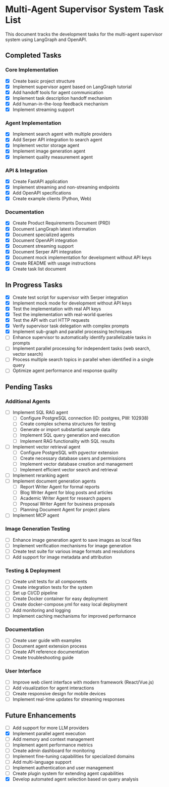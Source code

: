 # Multi-Agent Supervisor System Task List

This document tracks the development tasks for the multi-agent supervisor system using LangGraph and OpenAPI.

## Completed Tasks

### Core Implementation
- [x] Create basic project structure
- [x] Implement supervisor agent based on LangGraph tutorial
- [x] Add handoff tools for agent communication
- [x] Implement task description handoff mechanism
- [x] Add human-in-the-loop feedback mechanism
- [x] Implement streaming support

### Agent Implementation
- [x] Implement search agent with multiple providers
- [x] Add Serper API integration to search agent
- [x] Implement vector storage agent
- [x] Implement image generation agent
- [x] Implement quality measurement agent

### API & Integration
- [x] Create FastAPI application
- [x] Implement streaming and non-streaming endpoints
- [x] Add OpenAPI specifications
- [x] Create example clients (Python, Web)

### Documentation
- [x] Create Product Requirements Document (PRD)
- [x] Document LangGraph latest information
- [x] Document specialized agents
- [x] Document OpenAPI integration
- [x] Document streaming support
- [x] Document Serper API integration
- [x] Document mock implementation for development without API keys
- [x] Create README with usage instructions
- [x] Create task list document

## In Progress Tasks
- [x] Create test script for supervisor with Serper integration
- [x] Implement mock mode for development without API keys
- [x] Test the implementation with real API keys
- [x] Test the implementation with real-world queries
- [x] Test the API with curl HTTP requests
- [x] Verify supervisor task delegation with complex prompts
- [x] Implement sub-graph and parallel processing techniques
- [ ] Enhance supervisor to automatically identify parallelizable tasks in prompts
- [ ] Implement parallel processing for independent tasks (web search, vector search)
- [ ] Process multiple search topics in parallel when identified in a single query
- [ ] Optimize agent performance and response quality

## Pending Tasks

### Additional Agents
- [ ] Implement SQL RAG agent
  - [ ] Configure PostgreSQL connection (ID: postgres, PW: 102938)
  - [ ] Create complex schema structures for testing
  - [ ] Generate or import substantial sample data
  - [ ] Implement SQL query generation and execution
  - [ ] Implement RAG functionality with SQL results
- [ ] Implement vector retrieval agent
  - [ ] Configure PostgreSQL with pgvector extension
  - [ ] Create necessary database users and permissions
  - [ ] Implement vector database creation and management
  - [ ] Implement efficient vector search and retrieval
- [ ] Implement reranking agent
- [ ] Implement document generation agents
  - [ ] Report Writer Agent for formal reports
  - [ ] Blog Writer Agent for blog posts and articles
  - [ ] Academic Writer Agent for research papers
  - [ ] Proposal Writer Agent for business proposals
  - [ ] Planning Document Agent for project plans
- [ ] Implement MCP agent

### Image Generation Testing
- [ ] Enhance image generation agent to save images as local files
- [ ] Implement verification mechanisms for image generation
- [ ] Create test suite for various image formats and resolutions
- [ ] Add support for image metadata and attribution

### Testing & Deployment
- [ ] Create unit tests for all components
- [ ] Create integration tests for the system
- [ ] Set up CI/CD pipeline
- [ ] Create Docker container for easy deployment
- [ ] Create docker-compose.yml for easy local deployment
- [ ] Add monitoring and logging
- [ ] Implement caching mechanisms for improved performance

### Documentation
- [ ] Create user guide with examples
- [ ] Document agent extension process
- [ ] Create API reference documentation
- [ ] Create troubleshooting guide

### User Interface
- [ ] Improve web client interface with modern framework (React/Vue.js)
- [ ] Add visualization for agent interactions
- [ ] Create responsive design for mobile devices
- [ ] Implement real-time updates for streaming responses

## Future Enhancements
- [ ] Add support for more LLM providers
- [x] Implement parallel agent execution
- [ ] Add memory and context management
- [ ] Implement agent performance metrics
- [ ] Create admin dashboard for monitoring
- [ ] Implement fine-tuning capabilities for specialized domains
- [ ] Add multi-language support
- [ ] Implement authentication and user management
- [ ] Create plugin system for extending agent capabilities
- [x] Develop automated agent selection based on query analysis
